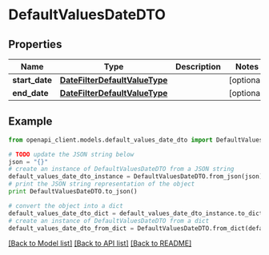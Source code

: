 # DefaultValuesDateDTO


## Properties
Name | Type | Description | Notes
------------ | ------------- | ------------- | -------------
**start_date** | [**DateFilterDefaultValueType**](DateFilterDefaultValueType.md) |  | [optional] 
**end_date** | [**DateFilterDefaultValueType**](DateFilterDefaultValueType.md) |  | [optional] 

## Example

```python
from openapi_client.models.default_values_date_dto import DefaultValuesDateDTO

# TODO update the JSON string below
json = "{}"
# create an instance of DefaultValuesDateDTO from a JSON string
default_values_date_dto_instance = DefaultValuesDateDTO.from_json(json)
# print the JSON string representation of the object
print DefaultValuesDateDTO.to_json()

# convert the object into a dict
default_values_date_dto_dict = default_values_date_dto_instance.to_dict()
# create an instance of DefaultValuesDateDTO from a dict
default_values_date_dto_from_dict = DefaultValuesDateDTO.from_dict(default_values_date_dto_dict)
```
[[Back to Model list]](../README.md#documentation-for-models) [[Back to API list]](../README.md#documentation-for-api-endpoints) [[Back to README]](../README.md)


